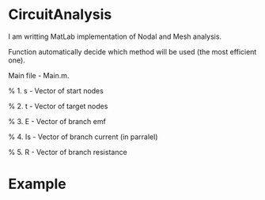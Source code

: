 # CircuitAnalysis

I am writting MatLab implementation of Nodal and Mesh analysis.

Function automatically decide which method will be used (the most efficient one).

Main file - Main.m.

% 1. s  - Vector of start nodes

% 2. t  - Vector of target nodes

% 3. E  - Vector of branch emf

% 4. Is - Vector of branch current (in parralel)

% 5. R  - Vector of branch resistance

# Example